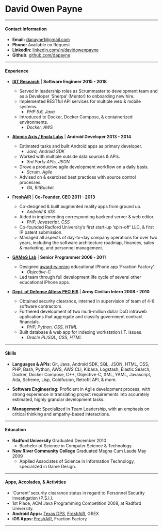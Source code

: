 # David Owen Payne
----
#### Contact Information

- **Email:** [dapayne1@gmail.com](mailto:dapayne1@gmail.com)
- **Phone:** Available on Request
- **LinkedIn:** [linkedin.com/in/davidowenpayne](https://www.linkedin.com/in/davidowenpayne)
- **Github:** [github.com/dapayne](https://github.com/dapayne1)

----
#### Experience

- [**IST Research**](https://www.linkedin.com/company/istresearch/) | **Software Engineer 2015 - 2018**

    - Served in leadership roles as Scrummaster to development team and as a Developer ‘Sherpa’ (Mentor) to onboarding new hire.
    - Implemented RESTful API services for multiple web & mobile systems. 
        - _PHP 5.6, Java_
    - Introduced to Docker, Docker Compose, & containerized environments.
        -  _Docker, AWS_
    
- [**Atomic Axis / Enola Labs**](https://www.enolalabs.com/) | **Android Developer 2013 - 2014**

    - Estimated tasks and built Android apps as primary developer. 
        - _Java, Android SDK_
    - Worked with multiple outside data sources & APIs.
        -  _3rd Party APIs, JSON_
    - Drove a productive agile development workflow on a daily basis. 
        - _Scrum, Agile_
    - Advised on & exercised best practices with source control processes. 
        - _Git, BitBucket_

- [**FreshAiR**](http://www.playfreshair.com/) | **Co-Founder, CEO 2011 - 2013**

    - Co-designed & built augmented reality apps from ground up. 
        - _Android & iOS_
    - Aided in implementing corresponding backend server & web editor. 
        - _PHP, Javascript, CSS_
    - Co-founded Radford University’s first start-up ‘spin-off’ LLC, & first IP patent submission.
    - Managed all aspects of day-to-day company operations for over two years, including the
software architecture roadmap, finances, sales & marketing, and personnel management.

- [**GAMeS Lab**](https://www.radford.edu/content/radfordcore/home/news/releases/2012/august/aneesh-chopra-ru-augmented-reality-tour.html) | **Senior Programmer 2008 - 2011**

    - Designed [award-winning](http://www.doe.virginia.gov/news/news_releases/2009/jun30.shtml) educational iPhone app ‘Fraction Factory’. 
        - _Objective-C_
    - Led team through full development life cycle of several other educational iPhone apps.

- [**Dept. of Defense Altess PEO EIS**](http://www.altess.army.mil/) | **Army Civilian Intern 2008 - 2010**

    - Obtained security clearance, interned in supervision of team of 4-8 software contractors.
    - Furthered development of two multi-million dollar DoD intraweb
applications that aggregate and classify government contract financials.
        - _PHP, Python, CSS, HTML_
    - Built database & web app for indexing workstation I.T. issues. 
        - _Oracle PL/SQL, CSS, HTML_

----
#### Skills

- **Languages & APIs:** Git, Java, Android SDK, SQL, JSON, HTML, CSS, PHP, Bash, Python,
AWS, AWS CLI, Kibana, Logstash, Elastic Search, Docker, Docker Compose, C++,
Objective-C, XML, YAML, Javascript, Ada, Scheme, Lisp, Coldfusion, Retrofit API, & more.

- **Software Engineering:** Proficient in Agile development process, with strong experience in
translating project requirements into accurately estimated, highly granular development tasks.

- **Management:** Specialized in Team Leadership, with an emphasis on critical thinking and empathy-based interactions.

----
#### Education

- **Radford University** Graduated December 2010
    - Bachelor of Science in Computer Science & Technology.
- **New River Community College** Graduated Magna Cum Laude May 2009
    - Applied Associates of Science in Information Technology, specialized in Game Design.

----
#### Apps, Accolades, & Activities

- ‘Current’ security clearance status in regard to Personnel Security Investigation (P.S.I.).
- 1st Place, ACM Java Programming Competition 2008, at Radford University.
- **Android Apps:** [Texas DPS](https://play.google.com/store/apps/details?id=com.microassist.texasdps), [FreshAiR](https://play.google.com/store/apps/details?id=com.mogomobile.freshair), GREX 
- **iOS Apps:** [FreshAiR](https://itunes.apple.com/kr/app/freshair/id567540864?l=en), Fraction Factory

----
